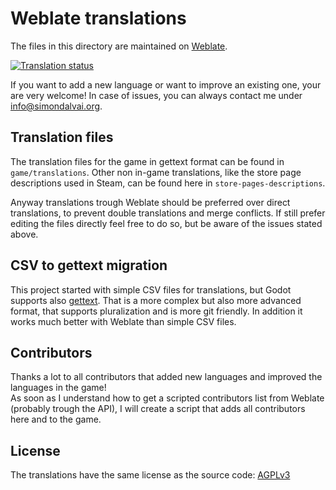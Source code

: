 # Weblate translations
The files in this directory are maintained on [Weblate](https://hosted.weblate.org/projects/99-managers-futsal-edition).  

<a href="https://hosted.weblate.org/engage/99-managers-futsal-edition/">
<img src="https://hosted.weblate.org/widget/99-managers-futsal-edition/game/287x66-white.png" alt="Translation status" />
</a>

If you want to add a new language or want to improve an existing one, your are very welcome!
In case of issues, you can always contact me under [info@simondalvai.org](mailto:info@simondalvai.org).

## Translation files
The translation files for the game in gettext format can be found in `game/translations`.
Other non in-game translations, like the store page descriptions used in Steam, can be found here in `store-pages-descriptions`.

Anyway translations trough Weblate should be preferred over direct translations, to prevent double translations and merge conflicts.
If still prefer editing the files directly feel free to do so, but be aware of the issues stated above.

## CSV to gettext migration
This project started with simple CSV files for translations, but Godot supports also [gettext](https://docs.godotengine.org/en/stable/tutorials/i18n/localization_using_gettext.html).
That is a more complex but also more advanced format, that supports pluralization and is more git friendly.
In addition it works much better with Weblate than simple CSV files.

## Contributors
Thanks a lot to all contributors that added new languages and improved the languages in the game!  
As soon as I understand how to get a scripted contributors list from Weblate (probably trough the API),
I will create a script that adds all contributors here and to the game.

## License
The translations have the same license as the source code: [AGPLv3](LICENSES/AGPL-3.0-or-later.txt)  

